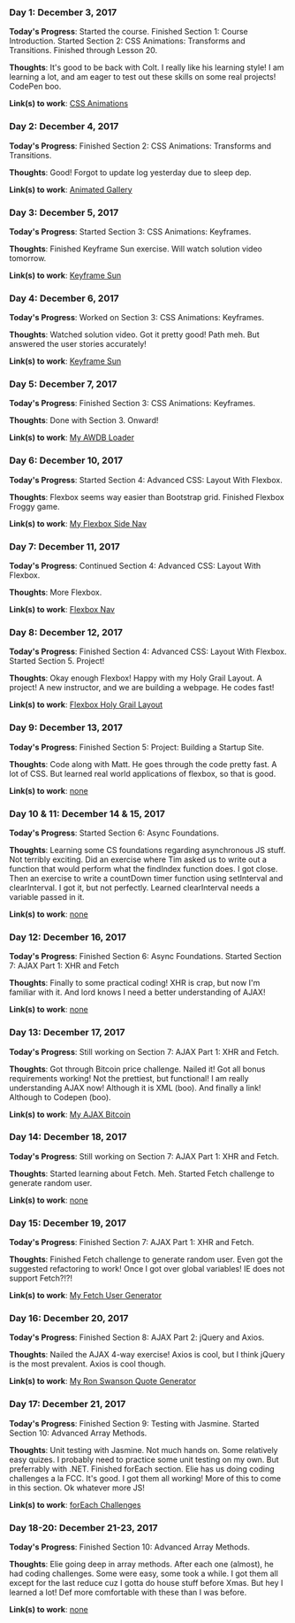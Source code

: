 ### Day 1: December 3, 2017 

**Today's Progress**: Started the course. Finished Section 1: Course Introduction. Started Section 2: CSS Animations: Transforms and Transitions. Finished through Lesson 20.

**Thoughts**: It's good to be back with Colt. I really like his learning style! I am learning a lot, and am eager to test out these skills on some real projects! CodePen boo.

**Link(s) to work**: [CSS Animations](https://codepen.io/mikerobards/pen/jadjGq)

### Day 2: December 4, 2017 

**Today's Progress**: Finished Section 2: CSS Animations: Transforms and Transitions.

**Thoughts**: Good! Forgot to update log yesterday due to sleep dep. 

**Link(s) to work**: [Animated Gallery](https://codepen.io/mikerobards/pen/yPwgKV)

### Day 3: December 5, 2017 

**Today's Progress**: Started Section 3: CSS Animations: Keyframes.

**Thoughts**: Finished Keyframe Sun exercise. Will watch solution video tomorrow.

**Link(s) to work**: [Keyframe Sun](https://codepen.io/mikerobards/pen/RjOaqL)

### Day 4: December 6, 2017 

**Today's Progress**: Worked on Section 3: CSS Animations: Keyframes.

**Thoughts**: Watched solution video. Got it pretty good! Path meh. But answered the user stories accurately!

**Link(s) to work**: [Keyframe Sun](https://codepen.io/mikerobards/pen/RjOaqL)

### Day 5: December 7, 2017 

**Today's Progress**: Finished Section 3: CSS Animations: Keyframes.

**Thoughts**: Done with Section 3. Onward!

**Link(s) to work**: [My AWDB Loader](https://codepen.io/mikerobards/full/jajNop/)

### Day 6: December 10, 2017 

**Today's Progress**: Started Section 4: Advanced CSS: Layout With Flexbox.

**Thoughts**: Flexbox seems way easier than Bootstrap grid. Finished Flexbox Froggy game. 

**Link(s) to work**: [My Flexbox Side Nav](https://codepen.io/mikerobards/pen/XzvvaK)

### Day 7: December 11, 2017 

**Today's Progress**: Continued Section 4: Advanced CSS: Layout With Flexbox.

**Thoughts**: More Flexbox.

**Link(s) to work**: [Flexbox Nav](https://codepen.io/mikerobards/full/KZPZKJ/)

### Day 8: December 12, 2017 

**Today's Progress**: Finished Section 4: Advanced CSS: Layout With Flexbox. Started Section 5. Project!

**Thoughts**: Okay enough Flexbox! Happy with my Holy Grail Layout. A project! A new instructor, and we are building a webpage. He codes fast! 

**Link(s) to work**: [Flexbox Holy Grail Layout](https://codepen.io/mikerobards/full/GyRKre/)

### Day 9: December 13, 2017 

**Today's Progress**: Finished Section 5: Project: Building a Startup Site.

**Thoughts**: Code along with Matt. He goes through the code pretty fast. A lot of CSS. But learned real world applications of flexbox, so that is good.  

**Link(s) to work**: [none](#)

### Day 10 & 11: December 14 & 15, 2017 

**Today's Progress**: Started Section 6: Async Foundations.

**Thoughts**: Learning some CS foundations regarding asynchronous JS stuff. Not terribly exciting. Did an exercise where Tim asked us to write out a function that would perform what the findIndex function does. I got close. Then an exercise to write a countDown timer function using setInterval and clearInterval. I got it, but not perfectly. Learned clearInterval needs a variable passed in it. 

**Link(s) to work**: [none](#)

### Day 12: December 16, 2017 

**Today's Progress**: Finished Section 6: Async Foundations. Started Section 7: AJAX Part 1: XHR and Fetch

**Thoughts**: Finally to some practical coding! XHR is crap, but now I'm familiar with it. And lord knows I need a better understanding of AJAX!  

**Link(s) to work**: [none](#)

### Day 13: December 17, 2017 

**Today's Progress**: Still working on Section 7: AJAX Part 1: XHR and Fetch.

**Thoughts**: Got through Bitcoin price challenge. Nailed it! Got all bonus requirements working! Not the prettiest, but functional! I am really understanding AJAX now! Although it is XML (boo). And finally a link! Although to Codepen (boo).  

**Link(s) to work**: [My AJAX Bitcoin](https://codepen.io/mikerobards/full/NXxqeE/)

### Day 14: December 18, 2017 

**Today's Progress**: Still working on Section 7: AJAX Part 1: XHR and Fetch.

**Thoughts**: Started learning about Fetch. Meh. Started Fetch challenge to generate random user.

**Link(s) to work**: [none](#)

### Day 15: December 19, 2017 

**Today's Progress**: Finished Section 7: AJAX Part 1: XHR and Fetch.

**Thoughts**: Finished Fetch challenge to generate random user. Even got the suggested refactoring to work! Once I got over global variables! IE does not support Fetch?!?! 

**Link(s) to work**: [My Fetch User Generator](https://codepen.io/mikerobards/full/goPNJy/)

### Day 16: December 20, 2017 

**Today's Progress**: Finished Section 8: AJAX Part 2: jQuery and Axios.

**Thoughts**: Nailed the AJAX 4-way exercise! Axios is cool, but I think jQuery is the most prevalent. Axios is cool though.

**Link(s) to work**: [My Ron Swanson Quote Generator](https://codepen.io/mikerobards/full/dJXGQa/)

### Day 17: December 21, 2017 

**Today's Progress**: Finished Section 9: Testing with Jasmine. Started Section 10: Advanced Array Methods.

**Thoughts**: Unit testing with Jasmine. Not much hands on. Some relatively easy quizes. I probably need to practice some unit testing on my own. But preferrably with .NET. Finished forEach section. Elie has us doing coding challenges a la FCC. It's good. I got them all working! More of this to come in this section. Ok whatever more JS!

**Link(s) to work**: [forEach Challenges](https://github.com/mikerobards/my-AWDB-progress/blob/master/forEachElie.js)

### Day 18-20: December 21-23, 2017 

**Today's Progress**: Finished Section 10: Advanced Array Methods.

**Thoughts**: Elie going deep in array methods. After each one (almost), he had coding challenges. Some were easy, some took a while. I got them all except for the last reduce cuz I gotta do house stuff before Xmas. But hey I learned a lot! Def more comfortable with these than I was before.

**Link(s) to work**: [none](#)
















